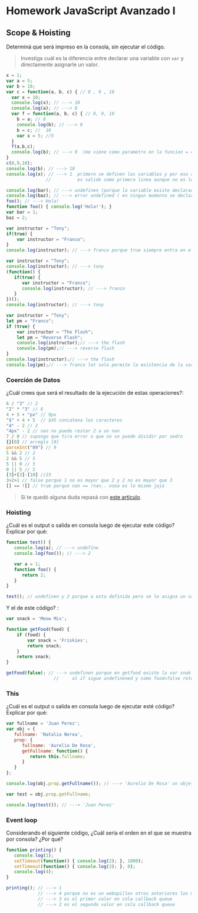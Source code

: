 

# Homework JavaScript Avanzado I

## Scope & Hoisting

Determiná que será impreso en la consola, sin ejecutar el código.

> Investiga cuál es la diferencia entre declarar una variable con `var` y directamente asignarle un valor.

```javascript
x = 1;
var a = 5;
var b = 10;
var c = function(a, b, c) { // 8 , 9 , 10
  var x = 10;
  console.log(x); // ---> 10
  console.log(a); // ---> 8
  var f = function(a, b, c) { // 8, 9, 10
    b = a; // 8
    console.log(b); // ---> 8
    b = c; //  10
    var x = 5; //5 
  }
  f(a,b,c);
  console.log(b); // ---> 9  (me viene como parametro en la funcion = c)
}
c(8,9,10); 
console.log(b); // ---> 10
console.log(x); // ---> 1  primero se definen las variables y por eso x=1 
               //          es valido como primera linea aunque no es lo ideal
```

```javascript
console.log(bar); // ---> undefinen (porque la variable existe declarada pero no llego a adquirir valor)
console.log(baz); // ---> error undefined ( en ningun momento se declara la variable, a diferencia de bar)
foo(); // ---> Hola!
function foo() { console.log('Hola!'); }
var bar = 1;
baz = 2;
```

```javascript
var instructor = "Tony";
if(true) {
    var instructor = "Franco";
}
console.log(instructor); // ---> franco porque true siempre entra en el if y modificar el valor
```

```javascript
var instructor = "Tony";
console.log(instructor); // ---> tony
(function() {
   if(true) {
      var instructor = "Franco";
      console.log(instructor); // ---> franco
   }
})();
console.log(instructor); // ---> tony
```

```javascript
var instructor = "Tony";
let pm = "Franco";
if (true) {
    var instructor = "The Flash";
    let pm = "Reverse Flash";
    console.log(instructor);// ---> the flash
    console.log(pm);// ---> reverse flash
}
console.log(instructor);// ---> the flash 
console.log(pm);// ---> franco let solo permite la existencia de la variable en 1 entorno de ejecucion.
```
### Coerción de Datos

¿Cuál crees que será el resultado de la ejecución de estas operaciones?:

```javascript
6 / "3" // 2
"2" * "3" // 6
4 + 5 + "px" // 9px
"$" + 4 + 5  // $45 concatena los caracteres 
"4" - 2 // 2
"4px" - 2 // nan no puede restar 2 a un nan
7 / 0 // supongo que tira error o que no se puede dividir por zedro
{}[0] // arreglo [0]
parseInt("09") // 9
5 && 2 // 2
2 && 5 // 5
5 || 0 // 5
0 || 5 // 5
[3]+[3]-[10] //23
3>2>1 // false porque 1 no es mayor que 2 y 2 no es mayor que 3
[] == ![] // true porque nan == !nan.. osea es lo mismo jaja
```

> Si te quedó alguna duda repasá con [este artículo](http://javascript.info/tutorial/object-conversion).


### Hoisting

¿Cuál es el output o salida en consola luego de ejecutar este código? Explicar por qué:

```javascript
function test() {
   console.log(a); // ---> undefine
   console.log(foo()); // ---> 2

   var a = 1;
   function foo() {
      return 2;
   }
}

test(); // undefinen y 2 porque a esta definida pero se le asigna un valor posteriormente, encambio foo retorna un valor (la fusion se declara entera)
```

Y el de este código? :

```javascript
var snack = 'Meow Mix';

function getFood(food) {
    if (food) {
        var snack = 'Friskies';
        return snack;
    }
    return snack;
}

getFood(false); // ---> undefinen porque en getfood existe la var snak pero al no entrar
                  //     al if sigue undefinened y como food=false retorna undefinen
```


### This

¿Cuál es el output o salida en consola luego de ejecutar esté código? Explicar por qué:

```javascript
var fullname = 'Juan Perez';
var obj = {
   fullname: 'Natalia Nerea',
   prop: {
      fullname: 'Aurelio De Rosa',
      getFullname: function() {
         return this.fullname;
      }
   }
};

console.log(obj.prop.getFullname()); // ---> 'Aurelio De Rosa' un objeto dentro de otro objeto, el objeto ??

var test = obj.prop.getFullname;

console.log(test()); // ---> 'Juan Perez'
```

### Event loop

Considerando el siguiente código, ¿Cuál sería el orden en el que se muestra por consola? ¿Por qué?

```javascript
function printing() {
   console.log(1);
   setTimeout(function() { console.log(2); }, 1000);
   setTimeout(function() { console.log(3); }, 0);
   console.log(4);
}

printing(); // ---> 1 
            // ---> 4 porque no es un webapi(los otros anteriores los mando a la webapi) 
            // ---> 3 es el primer valor en cola callback queue
            // ---> 2 es el segundo valor en cola callback queue
```